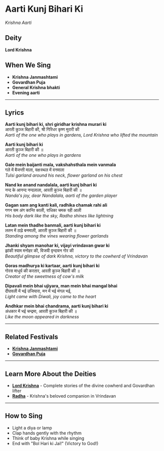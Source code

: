 # Aarti Kunj Bihari Ki
*Krishna Aarti*

## Deity
**Lord Krishna**

## When We Sing
- **Krishna Janmashtami**
- **Govardhan Puja**
- **General Krishna bhakti**
- **Evening aarti**

---

## Lyrics

**Aarti kunj bihari ki, shri giridhar krishna murari ki**  
आरती कुञ्ज बिहारी की, श्री गिरिधर कृष्ण मुरारी की  
*Aarti of the one who plays in gardens, Lord Krishna who lifted the mountain*

**Aarti kunj bihari ki**  
आरती कुञ्ज बिहारी की ॥  
*Aarti of the one who plays in gardens*

**Gale mein baijanti mala, vakshahsthala mein vanmala**  
गले में बैजन्ती माला, वक्षःस्थल में वनमाला  
*Tulsi garland around his neck, flower garland on his chest*

**Nand ke anand nandalala, aarti kunj bihari ki**  
नन्द के आनन्द नन्दलाला, आरती कुञ्ज बिहारी की ॥  
*Nanda's joy, dear Nandalala, aarti of the garden player*

**Gagan sam ang kanti kali, radhika chamak rahi ali**  
गगन सम अंग कान्ति काली, राधिका चमक रही आली  
*His body dark like the sky, Radha shines like lightning*

**Latan mein thadhe banmali, aarti kunj bihari ki**  
लतन में ठाढ़े बनमाली, आरती कुञ्ज बिहारी की ॥  
*Standing among the vines wearing flower garlands*

**Jhanki shyam manohar ki, vijayi vrindavan gwar ki**  
झांकी श्याम मनोहर की, विजयी वृन्दावन गोर की  
*Beautiful glimpse of dark Krishna, victory to the cowherd of Vrindavan*

**Goras madhurya ki kartaar, aarti kunj bihari ki**  
गोरस माधुर्य की करतार, आरती कुञ्ज बिहारी की ॥  
*Creator of the sweetness of cow's milk*

**Dipavali mein bhai ujiyara, man mein bhai mangal bhai**  
दीपावली में भई उजियारा, मन में भई मंगल भई,  
*Light came with Diwali, joy came to the heart*

**Andhkar mein bhai chandrama, aarti kunj bihari ki**  
अंधकार में भई चन्द्रमा, आरती कुञ्ज बिहारी की ॥  
*Like the moon appeared in darkness*

---

## Related Festivals

- **[Krishna Janmashtami](../section1-festivals/07-krishna-janmashtami.md)**
- **[Govardhan Puja](../section1-festivals/14-govardhan-puja.md)**

---

## Learn More About the Deities

- **[Lord Krishna](../section3-deities/04-lord-krishna.md)** - Complete stories of the divine cowherd and Govardhan lifter
- **[Radha](../section3-deities/09-radha.md)** - Krishna's beloved companion in Vrindavan

---

## How to Sing
- Light a diya or lamp
- Clap hands gently with the rhythm
- Think of baby Krishna while singing
- End with "Bol Hari ki Jai!" (Victory to God!)
